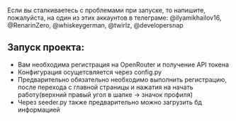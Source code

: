 Если вы сталкиваетесь с проблемами при запуске,
то напишите, пожалуйста, на один из этих аккаунтов в телеграме: @ilyamikhailov16, @RenarinZero, @whiskeygerman, @twirlz, @developersnap

## Запуск проекта:
*   Вам необходима регистрация на OpenRouter и получение API токена 
*   Конфигурация осущетсвляется через config.py 
*   Предварительно обязательно необходимо выполнить регистрацию, после перехода с главной страницы и нажатия на начать работу(верхний правый угол в шапке -> значок профиля)
*   Через seeder.py также предварительно можно загрузить бд информацией
